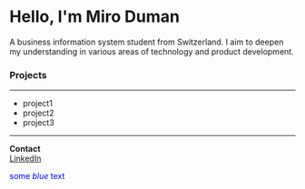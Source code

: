 # Hello, I'm Miro Duman

A business information system student from Switzerland.
I aim to deepen my understanding in various 
areas of technology and product development.

### Projects
___
- project1
- project2
- project3
___
__Contact__  
[LinkedIn](https://www.linkedin.com/in/miro-duman/)

<span style="color:blue">some *blue* text</span>
